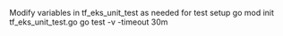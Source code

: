 Modify variables in tf_eks_unit_test as needed for test setup
go mod init tf_eks_unit_test.go
go test -v -timeout 30m

